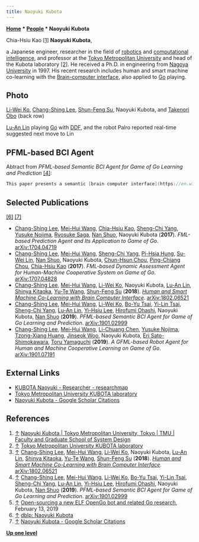 ```yaml
---
title: Naoyuki Kubota
---
```

**[Home](Home "Home") \* [People](People "People") \* Naoyuki Kubota**



 [](File:NaoyukiKubota.jpg) Chia-Hsiu Kao <a id="cite-note-1" href="#cite-ref-1">[1]</a> 
**Naoyuki Kubota**,  

a Japanese engineer, researcher in the field of [robotics](https://en.wikipedia.org/wiki/Robotics) and [computational intelligence](https://en.wikipedia.org/wiki/Computational_intelligence), and professor at the [Tokyo Metropolitan University](https://en.wikipedia.org/wiki/Tokyo_Metropolitan_University) and head of the Kubota laboratory <a id="cite-note-2" href="#cite-ref-2">[2]</a>.
He received a Ph.D. in engineering from [Nagoya University](https://en.wikipedia.org/wiki/Nagoya_University) in 1997.
His recent research includes human and smart machine co-learning with the [Brain-computer interface](https://en.wikipedia.org/wiki/Brain%E2%80%93computer_interface), also applied to [Go](Go "Go") playing.



## Photo


 [](File:PlayingGowithDDF.jpg) 
[Li-Wei Ko](index.php?title=Li-Wei_Ko&action=edit&redlink=1 "Li-Wei Ko (page does not exist)"), [Chang-Shing Lee](Chang-Shing_Lee "Chang-Shing Lee"), [Shun-Feng Su](index.php?title=Shun-Feng_Su&action=edit&redlink=1 "Shun-Feng Su (page does not exist)"), Naoyuki Kubota, and [Takenori Obo](index.php?title=Takenori_Obo&action=edit&redlink=1 "Takenori Obo (page does not exist)") (back row)  

[Lu-An Lin](index.php?title=Lu-An_Lin&action=edit&redlink=1 "Lu-An Lin (page does not exist)") playing [Go](Go "Go") with [DDF](index.php?title=DDF&action=edit&redlink=1 "DDF (page does not exist)"), and the robot Palro reported real-time suggested next move to Lin 



## PFML-based BCI Agent


Abtract from *PFML-based Semantic BCI Agent for Game of Go Learning and Prediction* <a id="cite-note-4" href="#cite-ref-4">[4]</a>:




```C++
This paper presents a semantic [brain computer interface](https://en.wikipedia.org/wiki/Brain%E2%80%93computer_interface) (BCI) agent with [particle swarm optimization](https://en.wikipedia.org/wiki/Particle_swarm_optimization) (PSO) based on a [Fuzzy Markup Language](https://en.wikipedia.org/wiki/Fuzzy_markup_language) (FML) for [Go](Go "Go") [learning](Learning "Learning") and prediction applications.  Additionally, we also establish an Open Go [Darkforest](https://en.wikipedia.org/wiki/Darkforest) (OGD) cloud platform with Facebook AI research (FAIR) open source Darkforest and ELF OpenGo AI bots <a id="cite-note-5" href="#cite-ref-5">[5]</a>. The Japanese robot Palro will simultaneously predict the move advantage in the board game Go to the Go players for reference or learning. The proposed semantic BCI agent operates efficiently by the human-based BCI data from their [brain waves](https://en.wikipedia.org/wiki/Neural_oscillation) and machine-based game data from the prediction of the OGD cloud platform for optimizing the parameters between humans and machines. Experimental results show that the proposed human and smart machine co-learning mechanism performs favorably. We hope to provide students with a better online learning environment, combining different kinds of handheld devices, robots, or computer equipment, to achieve a desired and intellectual learning goal in the future.  


```

## Selected Publications


<a id="cite-note-6" href="#cite-ref-6">[6]</a> <a id="cite-note-7" href="#cite-ref-7">[7]</a>



* [Chang-Shing Lee](Chang-Shing_Lee "Chang-Shing Lee"), [Mei-Hui Wang](Mei-Hui_Wang "Mei-Hui Wang"), [Chia-Hsiu Kao](Chia-Hsiu_Kao "Chia-Hsiu Kao"), [Sheng-Chi Yang](index.php?title=Sheng-Chi_Yang&action=edit&redlink=1 "Sheng-Chi Yang (page does not exist)"), [Yusuke Nojima](index.php?title=Yusuke_Nojima&action=edit&redlink=1 "Yusuke Nojima (page does not exist)"), [Ryosuke Saga](index.php?title=Ryosuke_Saga&action=edit&redlink=1 "Ryosuke Saga (page does not exist)"), [Nan Shuo](index.php?title=Nan_Shuo&action=edit&redlink=1 "Nan Shuo (page does not exist)"), Naoyuki Kubota (**2017**). *FML-based Prediction Agent and Its Application to Game of Go*. [arXiv:1704.04719](https://arxiv.org/abs/1704.04719)
* [Chang-Shing Lee](Chang-Shing_Lee "Chang-Shing Lee"), [Mei-Hui Wang](Mei-Hui_Wang "Mei-Hui Wang"), [Sheng-Chi Yang](index.php?title=Sheng-Chi_Yang&action=edit&redlink=1 "Sheng-Chi Yang (page does not exist)"), [Pi-Hsia Hung](index.php?title=Pi-Hsia_Hung&action=edit&redlink=1 "Pi-Hsia Hung (page does not exist)"), [Su-Wei Lin](index.php?title=Su-Wei_Lin&action=edit&redlink=1 "Su-Wei Lin (page does not exist)"), [Nan Shuo](index.php?title=Nan_Shuo&action=edit&redlink=1 "Nan Shuo (page does not exist)"), Naoyuki Kubota, [Chun-Hsun Chou](index.php?title=Chun-Hsun_Chou&action=edit&redlink=1 "Chun-Hsun Chou (page does not exist)"), [Ping-Chiang Chou](index.php?title=Ping-Chiang_Chou&action=edit&redlink=1 "Ping-Chiang Chou (page does not exist)"), [Chia-Hsiu Kao](Chia-Hsiu_Kao "Chia-Hsiu Kao") (**2017**). *FML-based Dynamic Assessment Agent for Human-Machine Cooperative System on Game of Go*. [arXiv:1707.04828](https://arxiv.org/abs/1707.04828)
* [Chang-Shing Lee](Chang-Shing_Lee "Chang-Shing Lee"), [Mei-Hui Wang](Mei-Hui_Wang "Mei-Hui Wang"), [Li-Wei Ko](index.php?title=Li-Wei_Ko&action=edit&redlink=1 "Li-Wei Ko (page does not exist)"), Naoyuki Kubota, [Lu-An Lin](index.php?title=Lu-An_Lin&action=edit&redlink=1 "Lu-An Lin (page does not exist)"), [Shinya Kitaoka](index.php?title=Shinya_Kitaoka&action=edit&redlink=1 "Shinya Kitaoka (page does not exist)"), [Yu-Te Wang](index.php?title=Yu-Te_Wang&action=edit&redlink=1 "Yu-Te Wang (page does not exist)"), [Shun-Feng Su](index.php?title=Shun-Feng_Su&action=edit&redlink=1 "Shun-Feng Su (page does not exist)") (**2018**). *[Human and Smart Machine Co-Learning with Brain Computer Interface](https://www.semanticscholar.org/paper/Human-and-Smart-Machine-Co-Learning-with-Brain-Lee-Wang/0a06064108f2ad7319bc3ff0b37ccc6036d82f78)*. [arXiv:1802.06521](https://arxiv.org/abs/1802.06521)
* [Chang-Shing Lee](Chang-Shing_Lee "Chang-Shing Lee"), [Mei-Hui Wang](Mei-Hui_Wang "Mei-Hui Wang"), [Li-Wei Ko](index.php?title=Li-Wei_Ko&action=edit&redlink=1 "Li-Wei Ko (page does not exist)"), [Bo-Yu Tsai](index.php?title=Bo-Yu_Tsai&action=edit&redlink=1 "Bo-Yu Tsai (page does not exist)"), [Yi-Lin Tsai](index.php?title=Yi-Lin_Tsai&action=edit&redlink=1 "Yi-Lin Tsai (page does not exist)"), [Sheng-Chi Yang](index.php?title=Sheng-Chi_Yang&action=edit&redlink=1 "Sheng-Chi Yang (page does not exist)"), [Lu-An Lin](index.php?title=Lu-An_Lin&action=edit&redlink=1 "Lu-An Lin (page does not exist)"), [Yi-Hsiu Lee](index.php?title=Yi-Hsiu_Lee&action=edit&redlink=1 "Yi-Hsiu Lee (page does not exist)"), [Hirofumi Ohashi](index.php?title=Hirofumi_Ohashi&action=edit&redlink=1 "Hirofumi Ohashi (page does not exist)"), Naoyuki Kubota, [Nan Shuo](index.php?title=Nan_Shuo&action=edit&redlink=1 "Nan Shuo (page does not exist)") (**2019**). *PFML-based Semantic BCI Agent for Game of Go Learning and Prediction*. [arXiv:1901.02999](https://arxiv.org/abs/1901.02999)
* [Chang-Shing Lee](Chang-Shing_Lee "Chang-Shing Lee"), [Mei-Hui Wang](Mei-Hui_Wang "Mei-Hui Wang"), [Li-Chuang Chen](index.php?title=Li-Chuang_Chen&action=edit&redlink=1 "Li-Chuang Chen (page does not exist)"), [Yusuke Nojima](index.php?title=Yusuke_Nojima&action=edit&redlink=1 "Yusuke Nojima (page does not exist)"), [Tzong-Xiang Huang](index.php?title=Tzong-Xiang_Huang&action=edit&redlink=1 "Tzong-Xiang Huang (page does not exist)"), [Jinseok Woo](index.php?title=Jinseok_Woo&action=edit&redlink=1 "Jinseok Woo (page does not exist)"), Naoyuki Kubota, [Eri Sato-Shimokawara](index.php?title=Eri_Sato-Shimokawara&action=edit&redlink=1 "Eri Sato-Shimokawara (page does not exist)"), [Toru Yamaguchi](index.php?title=Toru_Yamaguchi&action=edit&redlink=1 "Toru Yamaguchi (page does not exist)") (**2019**). *A GFML-based Robot Agent for Human and Machine Cooperative Learning on Game of Go*. [arXiv:1901.07191](https://arxiv.org/abs/1901.07191)


## External Links


* [KUBOTA Naoyuki - Researcher - researchmap](https://researchmap.jp/read0124301/?lang=english)
* [Tokyo Metropolitan University KUBOTA laboratory](http://www.comp.sd.tmu.ac.jp/kubota-lab/hp/member/member_en.htm)
* [Naoyuki Kubota - Google Scholar Citations](https://scholar.google.co.jp/citations?user=91umd98AAAAJ&hl=en)


## References


1. <a id="cite-ref-1" href="#cite-note-1">↑</a> [Naoyuki Kubota | Tokyo Metropolitan University, Tokyo | TMU | Faculty and Graduate School of System Design](https://www.researchgate.net/profile/Naoyuki_Kubota)
2. <a id="cite-ref-2" href="#cite-note-2">↑</a> [Tokyo Metropolitan University KUBOTA laboratory](http://www.comp.sd.tmu.ac.jp/kubota-lab/hp/member/member_en.htm)
3. <a id="cite-ref-3" href="#cite-note-3">↑</a> [Chang-Shing Lee](Chang-Shing_Lee "Chang-Shing Lee"), [Mei-Hui Wang](Mei-Hui_Wang "Mei-Hui Wang"), [Li-Wei Ko](index.php?title=Li-Wei_Ko&action=edit&redlink=1 "Li-Wei Ko (page does not exist)"), Naoyuki Kubota, [Lu-An Lin](index.php?title=Lu-An_Lin&action=edit&redlink=1 "Lu-An Lin (page does not exist)"), [Shinya Kitaoka](index.php?title=Shinya_Kitaoka&action=edit&redlink=1 "Shinya Kitaoka (page does not exist)"), [Yu-Te Wang](index.php?title=Yu-Te_Wang&action=edit&redlink=1 "Yu-Te Wang (page does not exist)"), [Shun-Feng Su](index.php?title=Shun-Feng_Su&action=edit&redlink=1 "Shun-Feng Su (page does not exist)") (**2018**). *[Human and Smart Machine Co-Learning with Brain Computer Interface](https://www.semanticscholar.org/paper/Human-and-Smart-Machine-Co-Learning-with-Brain-Lee-Wang/0a06064108f2ad7319bc3ff0b37ccc6036d82f78)*. [arXiv:1802.06521](https://arxiv.org/abs/1802.06521)
4. <a id="cite-ref-4" href="#cite-note-4">↑</a> [Chang-Shing Lee](Chang-Shing_Lee "Chang-Shing Lee"), [Mei-Hui Wang](Mei-Hui_Wang "Mei-Hui Wang"), [Li-Wei Ko](index.php?title=Li-Wei_Ko&action=edit&redlink=1 "Li-Wei Ko (page does not exist)"), [Bo-Yu Tsai](index.php?title=Bo-Yu_Tsai&action=edit&redlink=1 "Bo-Yu Tsai (page does not exist)"), [Yi-Lin Tsai](index.php?title=Yi-Lin_Tsai&action=edit&redlink=1 "Yi-Lin Tsai (page does not exist)"), [Sheng-Chi Yang](index.php?title=Sheng-Chi_Yang&action=edit&redlink=1 "Sheng-Chi Yang (page does not exist)"), [Lu-An Lin](index.php?title=Lu-An_Lin&action=edit&redlink=1 "Lu-An Lin (page does not exist)"), [Yi-Hsiu Lee](index.php?title=Yi-Hsiu_Lee&action=edit&redlink=1 "Yi-Hsiu Lee (page does not exist)"), [Hirofumi Ohashi](index.php?title=Hirofumi_Ohashi&action=edit&redlink=1 "Hirofumi Ohashi (page does not exist)"), Naoyuki Kubota, [Nan Shuo](index.php?title=Nan_Shuo&action=edit&redlink=1 "Nan Shuo (page does not exist)") (**2019**). *PFML-based Semantic BCI Agent for Game of Go Learning and Prediction*. [arXiv:1901.02999](https://arxiv.org/abs/1901.02999)
5. <a id="cite-ref-5" href="#cite-note-5">↑</a> [Open-sourcing a new ELF OpenGo bot and related Go research](https://ai.facebook.com/blog/open-sourcing-new-elf-opengo-bot-and-go-research/), February 13, 2019
6. <a id="cite-ref-6" href="#cite-note-6">↑</a> [dblp: Naoyuki Kubota](https://dblp.uni-trier.de/pers/hd/k/Kubota:Naoyuki)
7. <a id="cite-ref-7" href="#cite-note-7">↑</a> [Naoyuki Kubota - Google Scholar Citations](https://scholar.google.co.jp/citations?user=91umd98AAAAJ&hl=en)

**[Up one level](People "People")**







 
